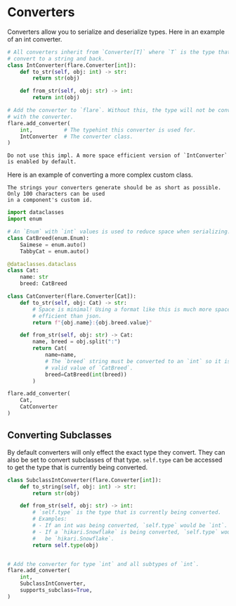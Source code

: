 # Converters

Converters allow you to serialize and deserialize types. Here in an example of an int converter.

```python
# All converters inherit from `Converter[T]` where `T` is the type that they
# convert to a string and back.
class IntConverter(flare.Converter[int]):
    def to_str(self, obj: int) -> str:
        return str(obj)

    def from_str(self, obj: str) -> int:
        return int(obj)

# Add the converter to `flare`. Without this, the type will not be converted
# with the converter.
flare.add_converter(
    int,          # The typehint this converter is used for.
    IntConverter  # The converter class.
)
```

```{warning}
Do not use this impl. A more space efficient version of `IntConverter` is enabled by default.
```

Here is an example of converting a more complex custom class.

```{note}
The strings your converters generate should be as short as possible. Only 100 characters can be used
in a component's custom id.
```

```python
import dataclasses
import enum

# An `Enum` with `int` values is used to reduce space when serializing.
class CatBreed(enum.Enum):
    Saimese = enum.auto()
    TabbyCat = enum.auto()

@dataclasses.dataclass
class Cat:
    name: str
    breed: CatBreed

class CatConverter(flare.Converter[Cat]):
    def to_str(self, obj: Cat) -> str:
        # Space is minimal! Using a format like this is much more space
        # efficient than json.
        return f"{obj.name}:{obj.breed.value}"

    def from_str(self, obj: str) -> Cat:
        name, breed = obj.split(":")
        return Cat(
            name=name,
            # The `breed` string must be converted to an `int` so it is a
            # valid value of `CatBreed`.
            breed=CatBreed(int(breed))
        )

flare.add_converter(
    Cat,
    CatConverter
)
```


## Converting Subclasses

By default converters will only effect the exact type they convert. They can
also be set to convert subclasses of that type. `self.type` can be accessed to
get the type that is currently being converted.

```python
class SubclassIntConverter(flare.Converter[int]):
    def to_string(self, obj: int) -> str:
        return str(obj) 

    def from_str(self, obj: str) -> int:
        # `self.type` is the type that is currently being converted.
        # Examples:
        # - If an int was being converted, `self.type` would be `int`.
        # - If a `hikari.Snowflake` is being converted, `self.type` would
        #   be `hikari.Snowflake`.
        return self.type(obj)


# Add the converter for type `int` and all subtypes of `int`.
flare.add_converter(
    int,
    SubclassIntConverter,
    supports_subclass=True,
)
```
